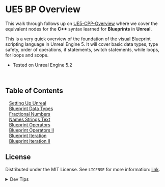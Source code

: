 # UE5 BP Overview


<!-- OVERVIEW -->
This walk through follows up on [UE5-CPP-Overview](https://github.com/maubanel/UE5-CPP-Overview) where we cover the equivalent nodes for the **C++** syntax learned for **Blueprints** in **Unreal**.

This is a very quick overview of the foundation of the visual Blueprint scripting language in Unreal Engine 5. It will cover basic data types, type safety, order of operations, if statements, switch statements, while loops, for loops and scope.

* Tested on Unreal Engine 5.2

<br>

<!-- TOC -->
## Table of Contents

<kbd></kbd> &nbsp;&nbsp; [Setting Up Unreal](setting-up/README.md#user-content-setting-up-unreal) <br>
<kbd></kbd> &nbsp;&nbsp; [Blueprint Data Types](data-types/README.md#user-content-blueprint-data-types) <br>
<kbd></kbd> &nbsp;&nbsp; [Fractional Numbers](fractions/README.md#user-content-fractional-numbers) <br>
<kbd></kbd> &nbsp;&nbsp; [Names Strings Text](text/README.md#user-content-names-strings-text) <br>
<kbd></kbd> &nbsp;&nbsp; [Blueprint Operators](operators/README.md#user-content-blueprint-operators) <br>
<kbd></kbd> &nbsp;&nbsp; [Blueprint Operators II](operators-ii/README.md#user-content-blueprint-operators-ii) <br>
<kbd></kbd> &nbsp;&nbsp; [Blueprint Iteration](iteration/README.md#user-content-blueprint-iteration) <br>
<kbd></kbd> &nbsp;&nbsp; [Blueprint Iteration II](iteration-ii/README.md#user-content-blueprint-iteration-ii) <br>

<!-- LICENSE -->
## License
Distributed under the MIT License. See `LICENSE` for more information: [link](LICENSE).

</details>
<details><summary>Dev Tips</summary>
make git m="add commit message"
</details>